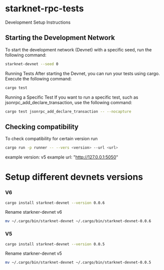 # starknet-rpc-tests

Development Setup Instructions

## Starting the Development Network

To start the development network (Devnet) with a specific seed, run the following command:

```bash
starknet-devnet --seed 0
```

Running Tests
After starting the Devnet, you can run your tests using cargo. Execute the following command:

```bash
cargo test
```

Running a Specific Test
If you want to run a specific test, such as jsonrpc_add_declare_transaction, use the following command:


```bash
cargo test jsonrpc_add_declare_transaction -- --nocapture
```

## Checking compatibility

To check compatibility for certain version run

```bash
cargo run -p runner -- --vers <version> --url <url>
```

example version: v5
example url: "http://127.0.0.1:5050"



# Setup different devnets versions 
### V6
```bash
cargo install starknet-devnet --version 0.0.6
```

Rename starkner-devnet v6

```bash
mv ~/.cargo/bin/starknet-devnet ~/.cargo/bin/starknet-devnet-0.0.6
```
### V5
```bash
cargo install starknet-devnet --version 0.0.5
```

Rename starkner-devnet v5

```bash
mv ~/.cargo/bin/starknet-devnet ~/.cargo/bin/starknet-devnet-0.0.5
```
 